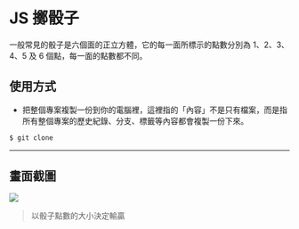 # JS 擲骰子

一般常見的骰子是六個面的正立方體，它的每一面所標示的點數分別為 1、2、3、4、5 及 6 個點，每一面的點數都不同。

## 使用方式
- 把整個專案複製一份到你的電腦裡，這裡指的「內容」不是只有檔案，而是指所有整個專案的歷史紀錄、分支、標籤等內容都會複製一份下來。
```sh
$ git clone
```

----

## 畫面截圖
![](https://i.imgur.com/0BBdXoU.gif)
> 以骰子點數的大小決定輸贏